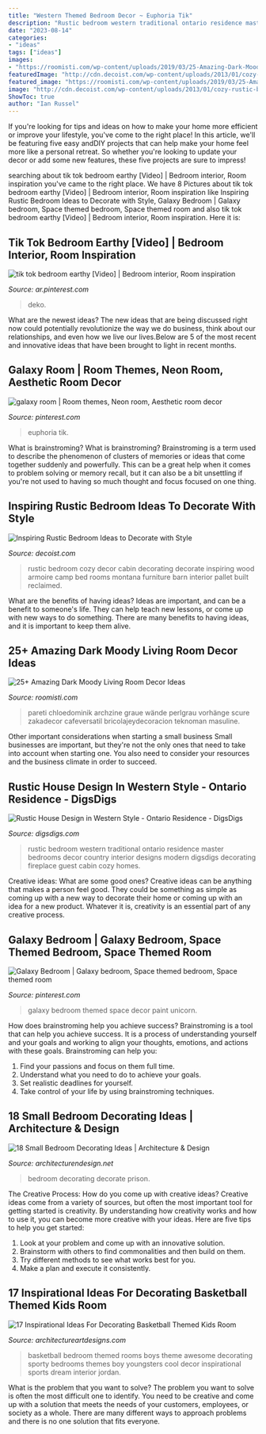 ```yaml
---
title: "Western Themed Bedroom Decor ~ Euphoria Tik"
description: "Rustic bedroom western traditional ontario residence master bedrooms decor country interior designs modern digsdigs decorating fireplace guest cabin cozy homes"
date: "2023-08-14"
categories:
- "ideas"
tags: ["ideas"]
images:
- "https://roomisti.com/wp-content/uploads/2019/03/25-Amazing-Dark-Moody-Living-Room-Decor-Ideas-3.jpg"
featuredImage: "http://cdn.decoist.com/wp-content/uploads/2013/01/cozy-rustic-bedroom-design.jpg"
featured_image: "https://roomisti.com/wp-content/uploads/2019/03/25-Amazing-Dark-Moody-Living-Room-Decor-Ideas-3.jpg"
image: "http://cdn.decoist.com/wp-content/uploads/2013/01/cozy-rustic-bedroom-design.jpg"
ShowToc: true
author: "Ian Russel"
---
```



If you're looking for tips and ideas on how to make your home more efficient or improve your lifestyle, you've come to the right place! In this article, we'll be featuring five easy andDIY projects that can help make your home feel more like a personal retreat. So whether you're looking to update your decor or add some new features, these five projects are sure to impress!

	

		
searching about tik tok bedroom earthy [Video] | Bedroom interior, Room inspiration you've came to the right place. We have 8 Pictures about tik tok bedroom earthy [Video] | Bedroom interior, Room inspiration like Inspiring Rustic Bedroom Ideas to Decorate with Style, Galaxy Bedroom | Galaxy bedroom, Space themed bedroom, Space themed room and also tik tok bedroom earthy [Video] | Bedroom interior, Room inspiration. Here it is:
		
    
## Tik Tok Bedroom Earthy [Video] | Bedroom Interior, Room Inspiration

<img loading=lazy src="https://i.pinimg.com/736x/f0/a5/59/f0a5590e25b905a9cc6e70052574bc77.jpg" onerror="this.onerror=null;this.src='https://tse1.mm.bing.net/th?id=OIP.BIC8JPXEvcnnztF__cQ_8wHaNK&amp;pid=15.1';" alt="tik tok bedroom earthy [Video] | Bedroom interior, Room inspiration">

_Source: ar.pinterest.com_

>deko. 

	

What are the newest ideas?
The new ideas that are being discussed right now could potentially revolutionize the way we do business, think about our relationships, and even how we live our lives.Below are 5 of the most recent and innovative ideas that have been brought to light in recent months.

    
## Galaxy Room | Room Themes, Neon Room, Aesthetic Room Decor

<img loading=lazy src="https://i.pinimg.com/736x/71/a9/cb/71a9cb6192827a1c446e8e37ae2b0e5c.jpg" onerror="this.onerror=null;this.src='https://tse1.mm.bing.net/th?id=OIP.p-7sf-pw6QPJavYMxjHTQwHaJ3&amp;pid=15.1';" alt="galaxy room | Room themes, Neon room, Aesthetic room decor">

_Source: pinterest.com_

>euphoria tik. 

	

What is brainstroming?
What is brainstroming? Brainstroming is a term used to describe the phenomenon of clusters of memories or ideas that come together suddenly and powerfully. This can be a great help when it comes to problem solving or memory recall, but it can also be a bit unsettling if you're not used to having so much thought and focus focused on one thing.

    
## Inspiring Rustic Bedroom Ideas To Decorate With Style

<img loading=lazy src="http://cdn.decoist.com/wp-content/uploads/2013/01/cozy-rustic-bedroom-design.jpg" onerror="this.onerror=null;this.src='https://tse2.mm.bing.net/th?id=OIP.txxDn_bJxb5_vQbycHY4eAHaLI&amp;pid=15.1';" alt="Inspiring Rustic Bedroom Ideas to Decorate with Style">

_Source: decoist.com_

>rustic bedroom cozy decor cabin decorating decorate inspiring wood armoire camp bed rooms montana furniture barn interior pallet built reclaimed. 

	

What are the benefits of having ideas?
Ideas are important, and can be a benefit to someone's life. They can help teach new lessons, or come up with new ways to do something. There are many benefits to having ideas, and it is important to keep them alive.

    
## 25+ Amazing Dark Moody Living Room Decor Ideas

<img loading=lazy src="https://roomisti.com/wp-content/uploads/2019/03/25-Amazing-Dark-Moody-Living-Room-Decor-Ideas-3.jpg" onerror="this.onerror=null;this.src='https://tse4.mm.bing.net/th?id=OIP.itdAscYHiMNVV5dTJUBQyQHaJ1&amp;pid=15.1';" alt="25+ Amazing Dark Moody Living Room Decor Ideas">

_Source: roomisti.com_

>pareti chloedominik archzine graue wände perlgrau vorhänge scure zakadecor cafeversatil bricolajeydecoracion teknoman masuline. 

	

Other important considerations when starting a small business
Small businesses are important, but they're not the only ones that need to take into account when starting one. You also need to consider your resources and the business climate in order to succeed.

    
## Rustic House Design In Western Style - Ontario Residence - DigsDigs

<img loading=lazy src="http://www.digsdigs.com/photos/rustic-traditional-house-design-bedroom.jpg" onerror="this.onerror=null;this.src='https://tse4.mm.bing.net/th?id=OIP.Te8P8jjdVdvBL8AJ2ViNpgHaE8&amp;pid=15.1';" alt="Rustic House Design in Western Style - Ontario Residence - DigsDigs">

_Source: digsdigs.com_

>rustic bedroom western traditional ontario residence master bedrooms decor country interior designs modern digsdigs decorating fireplace guest cabin cozy homes. 

	

Creative ideas: What are some good ones?
Creative ideas can be anything that makes a person feel good. They could be something as simple as coming up with a new way to decorate their home or coming up with an idea for a new product. Whatever it is, creativity is an essential part of any creative process.

    
## Galaxy Bedroom | Galaxy Bedroom, Space Themed Bedroom, Space Themed Room

<img loading=lazy src="https://i.pinimg.com/736x/f6/a3/e2/f6a3e2c880ee75a4406623f7fe99e013.jpg" onerror="this.onerror=null;this.src='https://tse1.mm.bing.net/th?id=OIP.GGxGhx1I8joy6u7kpgeC5AHaJ3&amp;pid=15.1';" alt="Galaxy Bedroom | Galaxy bedroom, Space themed bedroom, Space themed room">

_Source: pinterest.com_

>galaxy bedroom themed space decor paint unicorn. 

	

How does brainstroming help you achieve success?
Brainstroming is a tool that can help you achieve success. It is a process of understanding yourself and your goals and working to align your thoughts, emotions, and actions with these goals. Brainstroming can help you: 
1. Find your passions and focus on them full time.
2. Understand what you need to do to achieve your goals.
3. Set realistic deadlines for yourself.
4. Take control of your life by using brainstroming techniques.

    
## 18 Small Bedroom Decorating Ideas | Architecture &amp; Design

<img loading=lazy src="https://cdn.architecturendesign.net/wp-content/uploads/2014/09/decorate-small-bedroom-with-wall-paneling-and-wall-sconces.jpg" onerror="this.onerror=null;this.src='https://tse2.mm.bing.net/th?id=OIP.-NbF5w0XpZJDiankmHrIWwHaLE&amp;pid=15.1';" alt="18 Small Bedroom Decorating Ideas | Architecture &amp; Design">

_Source: architecturendesign.net_

>bedroom decorating decorate prison. 

	

The Creative Process: How do you come up with creative ideas?
Creative ideas come from a variety of sources, but often the most important tool for getting started is creativity. By understanding how creativity works and how to use it, you can become more creative with your ideas. Here are five tips to help you get started: 
1. Look at your problem and come up with an innovative solution.
2. Brainstorm with others to find commonalities and then build on them. 
3. Try different methods to see what works best for you. 
4. Make a plan and execute it consistently. 

    
## 17 Inspirational Ideas For Decorating Basketball Themed Kids Room

<img loading=lazy src="https://www.architectureartdesigns.com/wp-content/uploads/2016/11/16-24.jpg" onerror="this.onerror=null;this.src='https://tse1.mm.bing.net/th?id=OIP.Oyxk8DmHgL44GXen0kEAugHaE3&amp;pid=15.1';" alt="17 Inspirational Ideas For Decorating Basketball Themed Kids Room">

_Source: architectureartdesigns.com_

>basketball bedroom themed rooms boys theme awesome decorating sporty bedrooms themes boy youngsters cool decor inspirational sports dream interior jordan. 

	

What is the problem that you want to solve?
The problem you want to solve is often the most difficult one to identify. You need to be creative and come up with a solution that meets the needs of your customers, employees, or society as a whole. There are many different ways to approach problems and there is no one solution that fits everyone.

